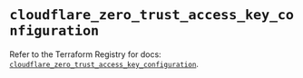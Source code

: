 # `cloudflare_zero_trust_access_key_configuration`

Refer to the Terraform Registry for docs: [`cloudflare_zero_trust_access_key_configuration`](https://registry.terraform.io/providers/cloudflare/cloudflare/5.4.0/docs/resources/zero_trust_access_key_configuration).
